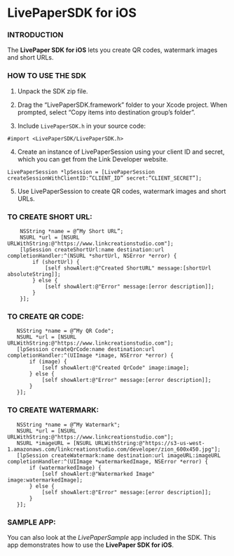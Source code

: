 # LivePaperSDK for iOS


### INTRODUCTION

The __LivePaper SDK for iOS__ lets you create QR codes, watermark images and short URLs.


### HOW TO USE THE SDK

1. Unpack the SDK zip file.

2. Drag the “LivePaperSDK.framework” folder to your Xcode project. When prompted, select “Copy items into destination group’s folder”.

3. Include `LivePaperSDK.h` in your source code:

```objc
#import <LivePaperSDK/LivePaperSDK.h>
```

4. Create an instance of LivePaperSession using your client ID and secret, which you can get from the Link Developer website.

```objc
LivePaperSession *lpSession = [LivePaperSession createSessionWithClientID:”CLIENT_ID” secret:”CLIENT_SECRET”];
```

5. Use LivePaperSession to create QR codes, watermark images and short URLs.


### TO CREATE SHORT URL:

```objc
    NSString *name = @“My Short URL”;
    NSURL *url = [NSURL URLWithString:@"https://www.linkcreationstudio.com"];
    [lpSession createShortUrl:name destination:url completionHandler:^(NSURL *shortUrl, NSError *error) {
        if (shortUrl) {
            [self showAlert:@"Created ShortURL" message:[shortUrl absoluteString]];
        } else {
            [self showAlert:@"Error" message:[error description]];
        }
    }];
```

### TO CREATE QR CODE:

 ```objc
    NSString *name = @“My QR Code";
    NSURL *url = [NSURL URLWithString:@"https://www.linkcreationstudio.com"];
    [lpSession createQrCode:name destination:url completionHandler:^(UIImage *image, NSError *error) {
        if (image) {
            [self showAlert:@"Created QrCode" image:image];
        } else {
            [self showAlert:@"Error" message:[error description]];
        }
    }];
```

### TO CREATE WATERMARK:

 ```objc
    NSString *name = @“My Watermark";
    NSURL *url = [NSURL URLWithString:@"https://www.linkcreationstudio.com"];
    NSURL *imageURL = [NSURL URLWithString:@"https://s3-us-west-1.amazonaws.com/linkcreationstudio.com/developer/zion_600x450.jpg"];
    [lpSession createWatermark:name destination:url imageURL:imageURL completionHandler:^(UIImage *watermarkedImage, NSError *error) {
        if (watermarkedImage) {
            [self showAlert:@"Watermarked Image" image:watermarkedImage];
        } else {
            [self showAlert:@"Error" message:[error description]];
        }
    }];
```

### SAMPLE APP:

You can also look at the _LivePaperSample_ app included in the SDK. This app demonstrates how to use the __LivePaper SDK for iOS__.
